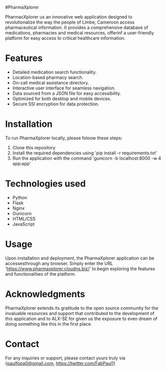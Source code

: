 #PharmaXplorer

PharmacXplorer us an innovative web application designed to revolutionalize the way the people of Limbe, Cameroon access pharmaceutical information. It provides a comprehensive database of medications, pharmacies and medical resources, offerinf a user-friendly platform for easy access to critical healthcare information.

# Features

- Detailed medication search functionality.
- Location-based pharmacy search.
- On-call medical assistance directory.
- Interactive user interface for seamless navigation.
- Data sourced from a JSON file for easy accessibility.
- Optimized for both desktop and mobile devices.
- Secure SSl encryption for data protection.

# Installation

To run PharmaXplorer locally, please foloow these steps:

1. Clone this repository
2. Install the required dependencies using 'pip install -r requirements.txt'
3. Run the application with the command 'gunicorn -b localhost:8000 -w 4 app:app'

# Technologies used

- Python
- Flask
- Nginx
- Gunicorn
- HTML/CSS
- JavaScript

# Usage

Upon installation and deployment, the PharmaXplorer application can be accessesthrough any browser. Simply enter the URL 'https://www.pharmaxplorer.cloudns.biz/' to begin exploring the features and functionalities of the platform.

# Acknowledgments

PharmaXplorer extends its gratitude to the open source community for the invaluable resources and support that contributed to the development of this application and to ALX-SE for given us the exposure to even dream of doing something like this in the first place.

# Contact
For any inquiries or support, please contact yours truly via {paulfopa0@gmail.com, https://twitter.com/FabPaul1}
